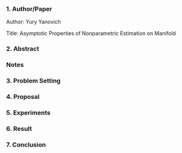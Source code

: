 ### 1. Author/Paper
Author: Yury Yanovich

Title: Asymptotic Properties of Nonparametric Estimation on Manifold

### 2. Abstract


### Notes

### 3. Problem Setting

### 4. Proposal

### 5. Experiments

### 6. Result

### 7. Conclusion
